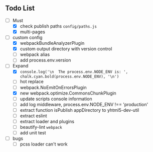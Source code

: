 ## Todo List
- [ ] Must
  - [x] check publish paths `config/paths.js`
  - [x] multi-pages
- [ ] custom config
  - [x] webpackBundleAnalyzerPlugin
  - [x] custom output directory with version control
  - [ ] webpack alias
  - [ ] add process.env.version
- [ ] Expand
  - [x] `console.log('\n  The process.env.NODE_ENV is: ', chalk.cyan.bold(process.env.NODE_ENV), '\n')`
  - [ ] hot replace
  - [ ] webpack.NoEmitOnErrorsPlugin
  - [x] new webpack.optimize.CommonsChunkPlugin
  - [ ] update scripts console information
  - [ ] add log middleware, process.env.NODE_ENV !== 'production'
  - [ ] extract function isPublish appDirectory to yhtml5-dev-util
  - [ ] extract eslint
  - [ ] extract loader and plugins
  - [ ] beautify-lint `webpack`
  - [ ] add unit test
- [ ] bugs
  - [ ] pcss loader can't work  

